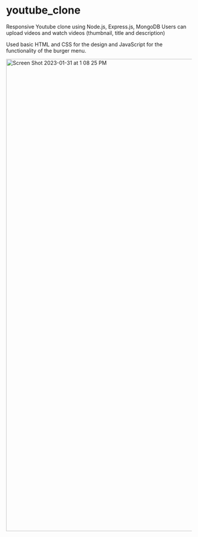 # youtube_clone

Responsive Youtube clone using Node.js, Express.js, MongoDB
Users can upload videos and watch videos (thumbnail, title and description)

Used basic HTML and CSS for the design and JavaScript for the functionality of the burger menu.


<img width="1279" alt="Screen Shot 2023-01-31 at 1 08 25 PM" src="https://user-images.githubusercontent.com/97911249/215744061-9cfa5990-6810-41e9-8d6d-99acd40a1610.png">
